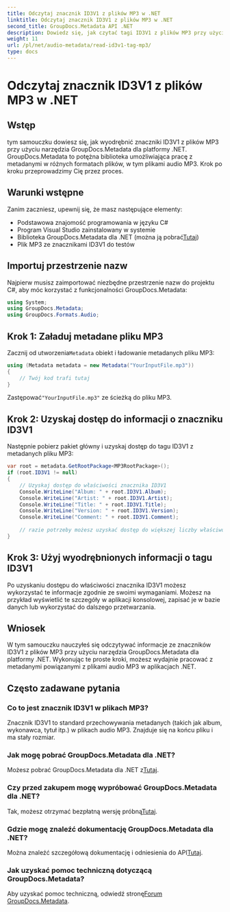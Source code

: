 ```yaml
---
title: Odczytaj znacznik ID3V1 z plików MP3 w .NET
linktitle: Odczytaj znacznik ID3V1 z plików MP3 w .NET
second_title: GroupDocs.Metadata API .NET
description: Dowiedz się, jak czytać tagi ID3V1 z plików MP3 przy użyciu GroupDocs.Metadata dla .NET. Samouczek krok po kroku z przykładami kodu.
weight: 11
url: /pl/net/audio-metadata/read-id3v1-tag-mp3/
type: docs
---
```

# Odczytaj znacznik ID3V1 z plików MP3 w .NET

## Wstęp
tym samouczku dowiesz się, jak wyodrębnić znaczniki ID3V1 z plików MP3 przy użyciu narzędzia GroupDocs.Metadata dla platformy .NET. GroupDocs.Metadata to potężna biblioteka umożliwiająca pracę z metadanymi w różnych formatach plików, w tym plikami audio MP3. Krok po kroku przeprowadzimy Cię przez proces.
## Warunki wstępne
Zanim zaczniesz, upewnij się, że masz następujące elementy:
- Podstawowa znajomość programowania w języku C#
- Program Visual Studio zainstalowany w systemie
-  Biblioteka GroupDocs.Metadata dla .NET (można ją pobrać[Tutaj](https://releases.groupdocs.com/metadata/net/))
- Plik MP3 ze znacznikami ID3V1 do testów

## Importuj przestrzenie nazw
Najpierw musisz zaimportować niezbędne przestrzenie nazw do projektu C#, aby móc korzystać z funkcjonalności GroupDocs.Metadata:
```csharp
using System;
using GroupDocs.Metadata;
using GroupDocs.Formats.Audio;
```
## Krok 1: Załaduj metadane pliku MP3
 Zacznij od utworzenia`Metadata` obiekt i ładowanie metadanych pliku MP3:
```csharp
using (Metadata metadata = new Metadata("YourInputFile.mp3"))
{
    // Twój kod trafi tutaj
}
```
 Zastępować`"YourInputFile.mp3"` ze ścieżką do pliku MP3.
## Krok 2: Uzyskaj dostęp do informacji o znaczniku ID3V1
Następnie pobierz pakiet główny i uzyskaj dostęp do tagu ID3V1 z metadanych pliku MP3:
```csharp
var root = metadata.GetRootPackage<MP3RootPackage>();
if (root.ID3V1 != null)
{
    // Uzyskaj dostęp do właściwości znacznika ID3V1
    Console.WriteLine("Album: " + root.ID3V1.Album);
    Console.WriteLine("Artist: " + root.ID3V1.Artist);
    Console.WriteLine("Title: " + root.ID3V1.Title);
    Console.WriteLine("Version: " + root.ID3V1.Version);
    Console.WriteLine("Comment: " + root.ID3V1.Comment);
    
    // razie potrzeby możesz uzyskać dostęp do większej liczby właściwości
}
```
## Krok 3: Użyj wyodrębnionych informacji o tagu ID3V1
Po uzyskaniu dostępu do właściwości znacznika ID3V1 możesz wykorzystać te informacje zgodnie ze swoimi wymaganiami. Możesz na przykład wyświetlić te szczegóły w aplikacji konsolowej, zapisać je w bazie danych lub wykorzystać do dalszego przetwarzania.

## Wniosek
W tym samouczku nauczyłeś się odczytywać informacje ze znaczników ID3V1 z plików MP3 przy użyciu narzędzia GroupDocs.Metadata dla platformy .NET. Wykonując te proste kroki, możesz wydajnie pracować z metadanymi powiązanymi z plikami audio MP3 w aplikacjach .NET.

## Często zadawane pytania
### Co to jest znacznik ID3V1 w plikach MP3?
Znacznik ID3V1 to standard przechowywania metadanych (takich jak album, wykonawca, tytuł itp.) w plikach audio MP3. Znajduje się na końcu pliku i ma stały rozmiar.
### Jak mogę pobrać GroupDocs.Metadata dla .NET?
 Możesz pobrać GroupDocs.Metadata dla .NET z[Tutaj](https://releases.groupdocs.com/metadata/net/).
### Czy przed zakupem mogę wypróbować GroupDocs.Metadata dla .NET?
 Tak, możesz otrzymać bezpłatną wersję próbną[Tutaj](https://releases.groupdocs.com/).
### Gdzie mogę znaleźć dokumentację GroupDocs.Metadata dla .NET?
 Można znaleźć szczegółową dokumentację i odniesienia do API[Tutaj](https://tutorials.groupdocs.com/metadata/net/).
### Jak uzyskać pomoc techniczną dotyczącą GroupDocs.Metadata?
 Aby uzyskać pomoc techniczną, odwiedź stronę[Forum GroupDocs.Metadata](https://forum.groupdocs.com/c/metadata/14).